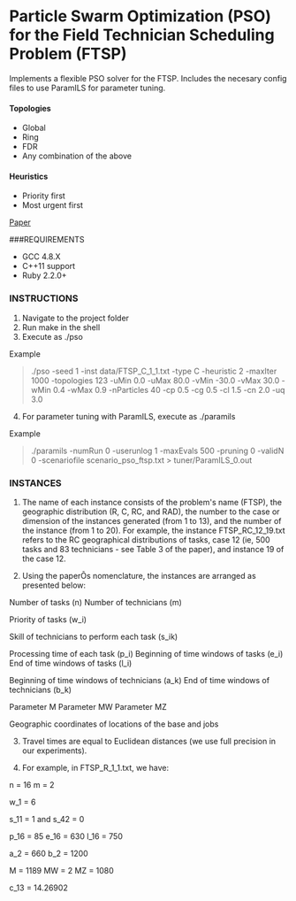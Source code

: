 # Particle Swarm Optimization (PSO) for the Field Technician Scheduling Problem (FTSP)
Implements a flexible PSO solver for the FTSP. Includes the necesary config files to use ParamILS for parameter tuning.

#### Topologies
- Global
- Ring
- FDR
- Any combination of the above

#### Heuristics
- Priority first
- Most urgent first

[Paper](https://drive.google.com/open?id=0B8z7-_lhSCqvdmxFcU82cmpZTE0)

###REQUIREMENTS

- GCC 4.8.X
- C++11 support
- Ruby 2.2.0+

### INSTRUCTIONS

1) Navigate to the project folder
2) Run make in the shell
3) Execute as ./pso <params> 

Example 

>  ./pso -seed 1 -inst data/FTSP_C_1_1.txt -type C -heuristic 2 -maxIter 1000 -topologies 123 -uMin 0.0 -uMax 80.0 -vMin -30.0 -vMax 30.0 -wMin 0.4 -wMax 0.9 
>  -nParticles 40 -cp 0.5 -cg 0.5 -cl 1.5 -cn 2.0 -uq 3.0

4) For parameter tuning with ParamILS, execute as ./paramils <params>

Example

>  ./paramils -numRun 0 -userunlog 1 -maxEvals 500 -pruning 0 -validN 0 -scenariofile scenario_pso_ftsp.txt > tuner/ParamILS_0.out


### INSTANCES

1) The name of each instance consists of the problem's name (FTSP), the geographic distribution (R, C, RC, and RAD), the number to the case or dimension of the instances generated (from 1 to 13), and the number of the instance (from 1 to 20). 
For example, the instance FTSP_RC_12_19.txt refers to the RC geographical distributions of tasks, case 12 (ie, 500 tasks and 83 technicians - see Table 3 of the paper), and instance 19 of the case 12. 


2) Using the paperÕs nomenclature, the instances are arranged as presented below:

Number of tasks (n)
Number of technicians (m)

Priority of tasks (w_i)

Skill of technicians to perform each task (s_ik)

Processing time of each task (p_i)
Beginning of time windows of tasks (e_i)
End of time windows of tasks (l_i)

Beginning of time windows of technicians (a_k)
End of time windows of technicians (b_k)

Parameter M
Parameter MW
Parameter MZ

Geographic coordinates of locations of the base and jobs

3) Travel times are equal to Euclidean distances (we use full precision in our experiments).

4) For example, in FTSP_R_1_1.txt, we have:

n = 16
m = 2

w_1 = 6

s_11 = 1 and s_42 = 0

p_16 = 85
e_16 = 630
l_16 = 750

a_2 = 660
b_2 = 1200

M = 1189
MW = 2
MZ = 1080

c_13 = 14.26902
